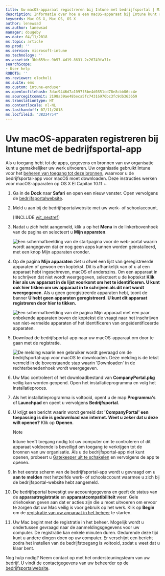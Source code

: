 ```yaml
---
title: Uw macOS-apparaat registreren bij Intune met bedrijfsportal | Microsoft Docs
description: Informatie over hoe u een macOS-apparaat bij Intune kunt registreren met de bedrijfsportal-app
keywords: Mac OS X, Mac OS, OS X
author: lenewsad
ms.author: lanewsad
manager: dougeby
ms.date: 04/11/2018
ms.topic: article
ms.prod: ''
ms.service: microsoft-intune
ms.technology: ''
ms.assetid: 3bb659cc-9b57-4d19-8631-2c26749fa71c
searchScope:
- User help
ROBOTS: ''
ms.reviewer: elocholi
ms.suite: ems
ms.custom: intune-enduser
ms.openlocfilehash: 3dac9446d7a1097f5be4d0851cd78e8cbb86cc4e
ms.sourcegitcommit: 2198a39ae48beca5fc74316976bc3fc9db363659
ms.translationtype: HT
ms.contentlocale: nl-NL
ms.lasthandoff: 07/11/2018
ms.locfileid: "38224754"
---
```

# <a name="enroll-your-macos-device-in-intune-with-the-company-portal-app"></a>Uw macOS-apparaten registreren bij Intune met de bedrijfsportal-app

Als u toegang hebt tot de apps, gegevens en bronnen van uw organisatie kunt u gemakkelijker uw werk uitvoeren. Uw organisatie gebruikt Intune voor het [beheren van toegang tot deze bronnen](what-happens-if-you-install-the-Company-Portal-app-and-enroll-your-device-in-intune-macos.md), waarvoor u de bedrijfsportal-app voor macOS moet downloaden. Deze instructies werken voor macOS-apparaten op OS X El Capitan 10.11 +.


1. Ga in de __Dock__ naar __Safari__ en open een nieuw venster. Open vervolgens de [bedrijfsportalwebsite](https://portal.manage.microsoft.com).

2. Meld u aan bij de bedrijfsportalwebsite met uw werk- of schoolaccount.

   [!INCLUDE [wit_nextref](includes/end-user-password-guidance.md)]


3. Nadat u zich hebt aangemeld, klik u op het **Menu** in de linkerbovenhoek van de pagina en selecteert u **Mijn apparaten**.

   ![Een schermafbeelding van de startpagina voor de web-portal waarin wordt aangegeven dat er nog geen apps kunnen worden geïnstalleerd, met een knop Mijn apparaten eronder.](./media/macOS_enroll_001_landing_page.png)

4. Op de pagina __Mijn apparaten__ ziet u ofwel een lijst van geregistreerde apparaten of gewoon een koptekst. Dit is afhankelijk van of u al een apparaat hebt ingeschreven, macOS of anderszins. Om een apparaat in te schrijven dat niet wordt weergegeven, selecteert u de koptekst __Klik hier als uw apparaat in de lijst voorkomt om het te identificeren. U kunt ook hier tikken om uw apparaat in te schrijven als dit niet wordt weergegeven__. Als u geen geregistreerde apparaten hebt, toont de banner **U hebt geen apparaten geregistreerd. U kunt dit apparaat registreren door hier te tikken.**

    ![Een schermafbeelding van de pagina Mijn apparaat met een paar onbekende apparaten boven de koptekst die vraagt naar het inschrijven van niet-vermelde apparaten of het identificeren van ongeïdentificeerde apparaten.](./media/macOS_enroll_002_tap_here_banner.png)

5. Download de bedrijfsportal-app naar uw macOS-apparaat om door te gaan met de registratie.

    ![De melding waarin een gebruiker wordt gevraagd om de bedrijfsportal-app voor macOS te downloaden. Deze melding is de tekst vermeld in de bovenstaande stap waarin 'Downloaden' in de rechterbenedenhoek wordt weergegeven.](./media/macOS_enroll_IWP_CP_app_notice.png)

6. Uw Mac controleert of het downloadbestand van **CompanyPortal.pkg** veilig kan worden geopend. Open het installatieprogramma en volg het installatieproces.

7. Als het installatieprogramma is voltooid, opent u de map **Programma's** of **Launchpad** en opent u vervolgens **Bedrijfsportal**.

8. U krijgt een bericht waarin wordt gemeld dat **'CompanyPortal' een toepassing is die is gedownload van internet. Weet u zeker dat u deze wilt openen?** Klik op **Openen**.

   > [!NOTE]
   > Intune heeft toegang nodig tot uw computer om te controleren of dit apparaat voldoende is beveiligd om toegang te verkrijgen tot de bronnen van uw organisatie. Als u de bedrijfsportal-app niet kunt openen, probeert u [Gatekeeper uit te schakelen](https://support.apple.com/HT202491) en vervolgens de app te openen.

9. In het eerste scherm van de bedrijfsportal-app wordt u gevraagd om u **aan te melden** met hetzelfde werk- of schoolaccount waarmee u zich bij de bedrijfsportal-website hebt aangemeld.

10. De bedrijfsportal bevestigt uw accountgegevens en geeft de status van de **apparaatregistratie** en **apparaatcompatibiliteit** weer. Gele driehoeken geven aan dat er acties zijn die u moet uitvoeren om ervoor te zorgen dat uw Mac veilig is voor gebruik op het werk. Klik op **Begin** om de [registratie van uw apparaat in het beheer](what-info-can-your-company-see-when-you-enroll-your-device-in-intune.md) te starten.

11. Uw Mac begint met de registratie in het beheer. Mogelijk wordt u ondertussen gevraagd naar de aanmeldingsgegevens voor uw computer. De registratie kan enkele minuten duren. Gedurende deze tijd kunt u andere dingen doen op uw computer. Er verschijnt een bericht zodra het instellen van de bedrijfstoegang is voltooid, zodat u weet dat u klaar bent.

Nog hulp nodig? Neem contact op met het ondersteuningsteam van uw bedrijf. U vindt de contactgegevens van uw beheerder op de [bedrijfsportalwebsite](https://portal.manage.microsoft.com#HelpDeskDialog).
